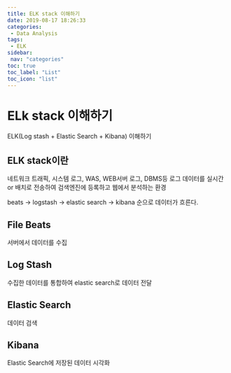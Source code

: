 ```yaml
---
title: ELK stack 이해하기
date: 2019-08-17 18:26:33
categories: 
 - Data Analysis
tags: 
 - ELK
sidebar:
 nav: "categories"
toc: true
toc_label: "List"
toc_icon: "list"
---
```

# ELk stack 이해하기
ELK(Log stash + Elastic Search + Kibana) 이해하기

## ELK stack이란
네트워크 트래픽, 시스템 로그, WAS, WEB서버 로그, DBMS등 로그 데이터를
실시간 or 배치로 전송하여 검색엔진에 등록하고 웹에서 분석하는 환경

beats -> logstash -> elastic search -> kibana 순으로 데이터가 흐른다. 


## File Beats
서버에서 데이터를 수집

## Log Stash
수집한 데이터를 통합하여 elastic search로 데이터 전달

## Elastic Search
데이터 검색

## Kibana
Elastic Search에 저장된 데이터 시각화
